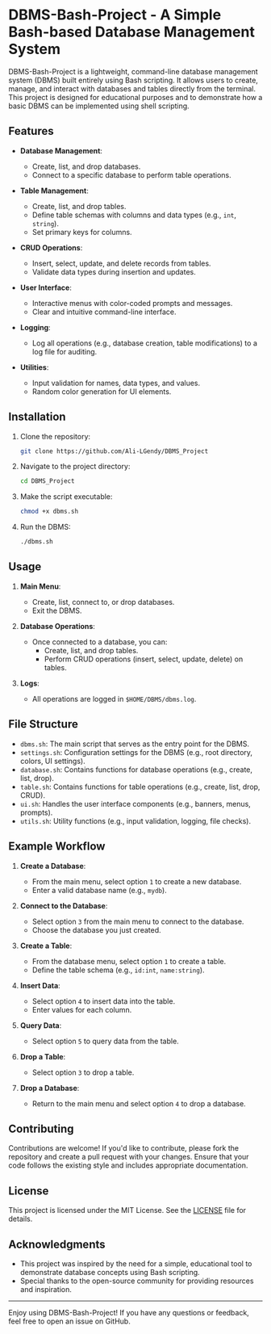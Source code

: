 
# DBMS-Bash-Project - A Simple Bash-based Database Management System

DBMS-Bash-Project is a lightweight, command-line database management system (DBMS) built entirely using Bash scripting. It allows users to create, manage, and interact with databases and tables directly from the terminal. This project is designed for educational purposes and to demonstrate how a basic DBMS can be implemented using shell scripting.

## Features

- **Database Management**:
  - Create, list, and drop databases.
  - Connect to a specific database to perform table operations.
  
- **Table Management**:
  - Create, list, and drop tables.
  - Define table schemas with columns and data types (e.g., `int`, `string`).
  - Set primary keys for columns.

- **CRUD Operations**:
  - Insert, select, update, and delete records from tables.
  - Validate data types during insertion and updates.

- **User Interface**:
  - Interactive menus with color-coded prompts and messages.
  - Clear and intuitive command-line interface.

- **Logging**:
  - Log all operations (e.g., database creation, table modifications) to a log file for auditing.

- **Utilities**:
  - Input validation for names, data types, and values.
  - Random color generation for UI elements.

## Installation

1. Clone the repository:
   ```bash
   git clone https://github.com/Ali-LGendy/DBMS_Project
   ```

2. Navigate to the project directory:
   ```bash
   cd DBMS_Project
   ```

3. Make the script executable:
   ```bash
   chmod +x dbms.sh
   ```

4. Run the DBMS:
   ```bash
   ./dbms.sh
   ```

## Usage

1. **Main Menu**:
   - Create, list, connect to, or drop databases.
   - Exit the DBMS.

2. **Database Operations**:
   - Once connected to a database, you can:
     - Create, list, and drop tables.
     - Perform CRUD operations (insert, select, update, delete) on tables.

3. **Logs**:
   - All operations are logged in `$HOME/DBMS/dbms.log`.

## File Structure

- `dbms.sh`: The main script that serves as the entry point for the DBMS.
- `settings.sh`: Configuration settings for the DBMS (e.g., root directory, colors, UI settings).
- `database.sh`: Contains functions for database operations (e.g., create, list, drop).
- `table.sh`: Contains functions for table operations (e.g., create, list, drop, CRUD).
- `ui.sh`: Handles the user interface components (e.g., banners, menus, prompts).
- `utils.sh`: Utility functions (e.g., input validation, logging, file checks).

## Example Workflow

1. **Create a Database**:
   - From the main menu, select option `1` to create a new database.
   - Enter a valid database name (e.g., `mydb`).

2. **Connect to the Database**:
   - Select option `3` from the main menu to connect to the database.
   - Choose the database you just created.

3. **Create a Table**:
   - From the database menu, select option `1` to create a table.
   - Define the table schema (e.g., `id:int`, `name:string`).

4. **Insert Data**:
   - Select option `4` to insert data into the table.
   - Enter values for each column.

5. **Query Data**:
   - Select option `5` to query data from the table.

6. **Drop a Table**:
   - Select option `3` to drop a table.

7. **Drop a Database**:
   - Return to the main menu and select option `4` to drop a database.

## Contributing

Contributions are welcome! If you'd like to contribute, please fork the repository and create a pull request with your changes. Ensure that your code follows the existing style and includes appropriate documentation.

## License

This project is licensed under the MIT License. See the [LICENSE](LICENSE) file for details.

## Acknowledgments

- This project was inspired by the need for a simple, educational tool to demonstrate database concepts using Bash scripting.
- Special thanks to the open-source community for providing resources and inspiration.

---

Enjoy using DBMS-Bash-Project! If you have any questions or feedback, feel free to open an issue on GitHub.
```
